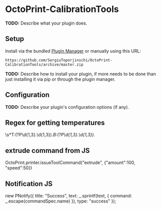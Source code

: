 # OctoPrint-CalibrationTools

**TODO:** Describe what your plugin does.

## Setup

Install via the bundled [Plugin Manager](https://docs.octoprint.org/en/master/bundledplugins/pluginmanager.html)
or manually using this URL:

    https://github.com/SergiuToporjinschi/OctoPrint-CalibrationTools/archive/master.zip

**TODO:** Describe how to install your plugin, if more needs to be done than just installing it via pip or through
the plugin manager.

## Configuration

**TODO:** Describe your plugin's configuration options (if any).






## Regex for getting temperatures
\s*T:(?P<toolTemp>\d{1,3}.\d{1,3}).*B:(?P<betTemp>\d{1,3}.\d{1,3}).*

## extrude command from JS
OctoPrint.printer.issueToolCommand("extrude", {"amount":100, "speed":50})


## Notification JS
new PNotify({
    title: "Success",
    text: _.sprintf(text, {
        command: _.escape(commandSpec.name)
    }),
    type: "success"
});